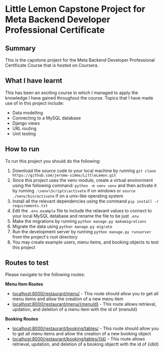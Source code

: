 # Little Lemon Capstone Project for Meta Backend Developer Professional Certificate

## Summary
This is the capstone project for the Meta Backend Developer Professional Certificate Course that is hosted on Coursera.

## What I have learnt
This has been an exciting course in which I managed to apply the knowledge I have gained throughout the course.
Topics that I have made use of in this project include:
- Data modelling
- Connecting to a MySQL database
- Django views
- URL routing
- Unit testing

## How to run
To run this project you should do the following:
1. Download the source code to your local machine by running `git clone https://github.com/jerome-simms/LittleLemon.git`
2. Since this project uses the venv module, create a virtual environment using the following command: `python -m venv venv` and then activate it by running `.\venv\Scripts\activate` if on windows or `source ./venv/bin/activate` if on a unix-like operating system
3. Install all the relevant dependencies using the command `pip install -r requirements.txt`
4. Edit the `.env.example` file to include the relavant values to connect to your local MySQL database and rename the file to be just `.env`
5. Make the migrations by running `python manage.py makemigrations`
6. Migrate the data using `python manage.py migrate`
7. Run the development server by running `python manage.py runserver` from the project's root directory
8. You may create example users, menu items, and booking objects to test this project

## Routes to test
Please navigate to the following routes:

**Menu Item Routes**
- [localhost:8000/restaurant/menu/]() - This route should allow you to get all menu items and allow the creation of a new menu item
- [localhost:8000/restaurant/menu/{menuId}]() - This route allows retrieval, updation, and deletion of a menu item with the id of {menuId} 

**Booking Routes**
- [localhost:8000/restaurant/booking/tables/]() - This route should allow you to get all menu items and allow the creation of a new booking object
- [localhost:8000/restaurant/booking/tables/{Id}]() - This route allows retrieval, updation, and deletion of a booking objectt with the id of {idId} 
